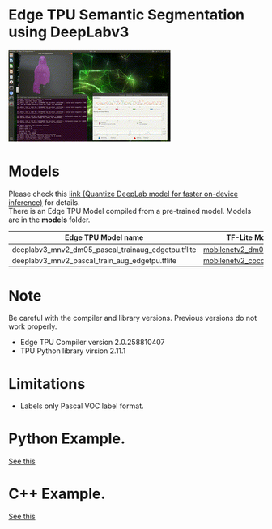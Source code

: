 # Edge TPU Semantic Segmentation using DeepLabv3

![Image](g3doc/img/output.gif)

# Models
Please check this [link (Quantize DeepLab model for faster on-device inference)](https://github.com/tensorflow/models/blob/master/research/deeplab/g3doc/quantize.md) for details.<br>
There is an Edge TPU Model compiled from a pre-trained model. Models are in the **models** folder.

Edge TPU Model name                                 | TF-Lite Model(pre-trainded)
----------------------------------------------------|-------------------------------------------
deeplabv3_mnv2_dm05_pascal_trainaug_edgetpu.tflite  | [mobilenetv2_dm05_coco_voc_trainaug_8bit](http://download.tensorflow.org/models/deeplabv3_mnv2_dm05_pascal_train_aug_8bit_2019_04_26.tar.gz)
deeplabv3_mnv2_pascal_train_aug_edgetpu.tflite      | [mobilenetv2_coco_voc_trainaug_8bit](http://download.tensorflow.org/models/deeplabv3_mnv2_pascal_train_aug_8bit_2019_04_26.tar.gz)


# Note
Be careful with the compiler and library versions. Previous versions do not work properly.
- Edge TPU Compiler version 2.0.258810407
- TPU Python library virsion 2.11.1

# Limitations
- Labels only Pascal VOC label format.

# Python Example.
[See this](./python/README.md)

# C++ Example.
[See this](./cpp/README.md)
